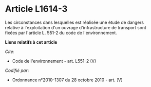 # Article L1614-3

Les circonstances dans lesquelles est réalisée une étude de dangers relative à l'exploitation d'un ouvrage d'infrastructure
de transport sont fixées par l'article L. 551-2 du code de l'environnement.

**Liens relatifs à cet article**

_Cite_:

  - Code de l'environnement - art. L551-2 (V)

_Codifié par_:

  - Ordonnance n°2010-1307 du 28 octobre 2010 - art. (V)
